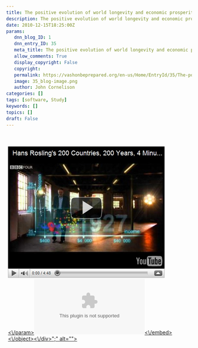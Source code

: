 ```yaml
---
title: The positive evolution of world longevity and economic prosperity
description: The positive evolution of world longevity and economic prosperity
date: 2010-12-15T18:25:00Z
params:
   dnn_blog_ID: 1
   dnn_entry_ID: 35
   meta_title: The positive evolution of world longevity and economic prosperity
   allow_comments: True
   display_copyright: False
   copyright: 
   permalink: https://vashonbeprepared.org/en-us/Home/EntryId/35/The-positive-evolution-of-world-longevity-and-economic-prosperity
   image: 35_blog-image.png
   author: John Cornelison
categories: []
tags: [software, Study]
keywords: []
topics: []
draft: False
---
```


<p align="left">&#160;</p>
<div id="scid:5737277B-5D6D-4f48-ABFC-DD9C333F4C5D:b708ea74-ddc3-4306-9e74-08859c173d15" class="wlWriterEditableSmartContent" style="padding-bottom: 0px; margin: 0px; padding-left: 5px; padding-right: 0px; display: inline; float: right; padding-top: 5px">
<div id="e5737432-7385-44bc-86fb-4032b6cadcca" style="padding-bottom: 0px; margin: 0px; padding-left: 0px; padding-right: 0px; display: inline; padding-top: 0px">
<div><a target="_new" href="http://www.youtube.com/watch?v=jbkSRLYSojo"><img alt="" galleryimg="no" onload="var downlevelDiv = document.getElementById('e5737432-7385-44bc-86fb-4032b6cadcca'); downlevelDiv.innerHTML = " style="border-bottom-style: none; border-left-style: none; border-top-style: none; border-right-style: none" src="/images/dnnBlog/1/35/WLW-Thepositiveevolutionofworldlongevityande_9185-video99df92fa7485.jpg" />
<div id="scid:5737277B-5D6D-4f48-ABFC-DD9C333F4C5D:b708ea74-ddc3-4306-9e74-08859c173d15" class="wlWriterEditableSmartContent" style="padding-bottom: 0px; margin: 0px; padding-left: 5px; padding-right: 0px; display: inline; float: right; padding-top: 5px">
<div id="e5737432-7385-44bc-86fb-4032b6cadcca" style="padding-bottom: 0px; margin: 0px; padding-left: 0px; padding-right: 0px; display: inline; padding-top: 0px">
<div>&#160;</div>
</div>
</div>
</a><a target="_new" href="http://www.youtube.com/watch?v=jbkSRLYSojo"><object width="\" height="\">
<param name="\" value="\" v="" www.youtube.com="" />&lt;\/param&gt;<embed width="\" height="\" type="\" src="\" v="" www.youtube.com="" application="">&lt;\/embed&gt;&lt;\/object&gt;&lt;\/div&gt;";" alt=""&gt;</embed></object></a></div>
</div>
</div>
